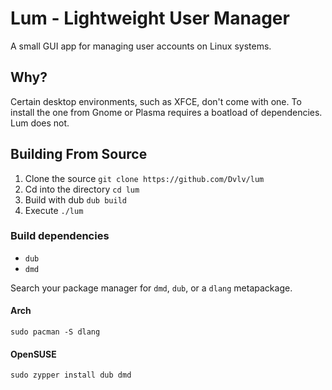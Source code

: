 # Lum - Lightweight User Manager

A small GUI app for managing user accounts on Linux systems.

## Why?

Certain desktop environments, such as XFCE, don't come with one. To install the one from Gnome or Plasma requires a boatload of dependencies. Lum does not.

## Building From Source

1. Clone the source `git clone https://github.com/Dvlv/lum`
2. Cd into the directory `cd lum`
3. Build with dub `dub build`
4. Execute `./lum`

### Build dependencies
- `dub`
- `dmd`

Search your package manager for `dmd`, `dub`, or a `dlang` metapackage.

#### Arch
`sudo pacman -S dlang`

#### OpenSUSE
`sudo zypper install dub dmd`

